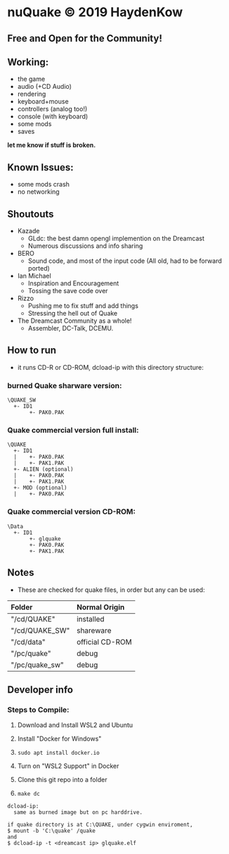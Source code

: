 # nuQuake © 2019 HaydenKow
## Free and Open for the Community!

## Working:
- the game
- audio (+CD Audio)
- rendering
- keyboard+mouse 
- controllers (analog too!)
- console (with keyboard)
- some mods
- saves

__let me know if stuff is broken.__

## Known Issues:
- some mods crash
- no networking

## Shoutouts
- Kazade
  - GLdc: the best damn opengl implemention on the Dreamcast
  - Numerous discussions and info sharing
- BERO
  - Sound code, and most of the input code (All old, had to be forward ported)
- Ian Michael
  - Inspiration and Encouragement
  - Tossing the save code over
- Rizzo
  - Pushing me to fix stuff and add things
  - Stressing the hell out of Quake
- The Dreamcast Community as a whole!
  - Assembler, DC-Talk, DCEMU. 



## How to run
- it runs CD-R or CD-ROM, dcload-ip with this directory structure:

### burned Quake sharware version:
```
\QUAKE_SW
  +- ID1
       +- PAK0.PAK
```

### Quake commercial version full install:
```
\QUAKE
  +- ID1
  |    +- PAK0.PAK
  |    +- PAK1.PAK
  +- ALIEN (optional)
  |    +- PAK0.PAK
  |    +- PAK1.PAK
  +- MOD (optional)
  |    +- PAK0.PAK
```

### Quake commercial version CD-ROM:
```
\Data
  +- ID1
       +- glquake
       +- PAK0.PAK
       +- PAK1.PAK
```

## Notes
- These are checked for quake files, in order but any can be used:

| Folder         | Normal Origin   |
| :------------- | :-------------- |
| "/cd/QUAKE"    | installed       |
| "/cd/QUAKE_SW" | shareware       |
| "/cd/data"     | official CD-ROM |
| "/pc/quake"    | debug           |
| "/pc/quake_sw" | debug           |

## Developer info

### Steps to Compile:

1. Download and Install WSL2 and Ubuntu

2. Install "Docker for Windows"

3. ``` sudo apt install docker.io ```

4. Turn on "WSL2 Support" in Docker

5. Clone this git repo into a folder

6. ``` make dc ```


```
dcload-ip:
  same as burned image but on pc harddrive.

if quake directory is at C:\QUAKE, under cygwin enviroment, 
$ mount -b 'C:\quake' /quake
and
$ dcload-ip -t <dreamcast ip> glquake.elf
```
